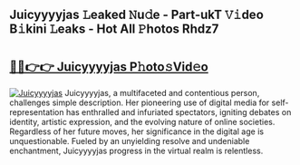 ## Juicyyyyjas 𝙻eaked 𝙽u𝚍e - Part-ukT 𝚅𝚒deo B𝚒kini 𝙻eaks - Hot All 𝙿hotos Rhdz7

# <h2><a href="http://ld3atcr.urlbe.top/?page=Juicyyyyjas">🔗🔗👉👉 Juicyyyyjas P𝚑oto𝚜Vid𝚎o</a></h2>

[![Juicyyyyjas](https://i.imgur.com/eBuTRDB.gif)](http://ld3atcr.urlbe.top/?page=Juicyyyyjas)
Juicyyyyjas, a multifaceted and contentious person, challenges simple description. Her pioneering use of digital media for self-representation has enthralled and infuriated spectators, igniting debates on identity, artistic expression, and the evolving nature of online societies. Regardless of her future moves, her significance in the digital age is unquestionable. Fueled by an unyielding resolve and undeniable enchantment, Juicyyyyjas progress in the virtual realm is relentless.
